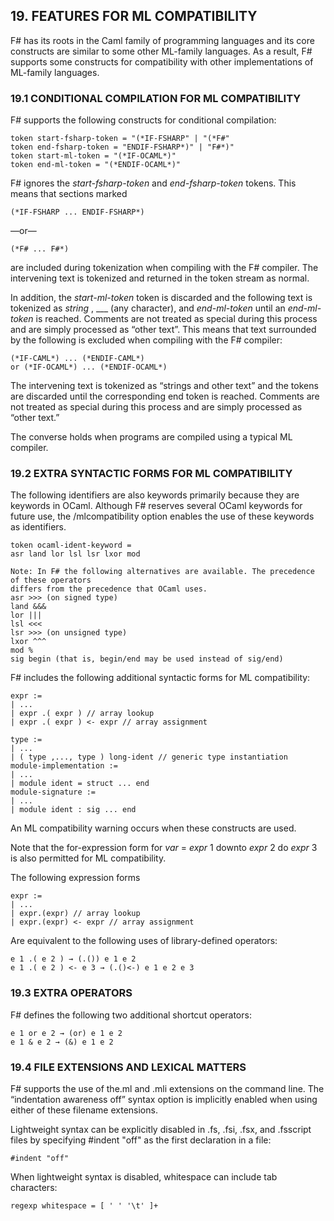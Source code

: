 ## 19. FEATURES FOR ML COMPATIBILITY

F# has its roots in the Caml family of programming languages and its core constructs are similar to
some other ML-family languages. As a result, F# supports some constructs for compatibility with
other implementations of ML-family languages.

### 19.1 CONDITIONAL COMPILATION FOR ML COMPATIBILITY

F# supports the following constructs for conditional compilation:

```
token start-fsharp-token = "(*IF-FSHARP" | "(*F#"
token end-fsharp-token = "ENDIF-FSHARP*)" | "F#*)"
token start-ml-token = "(*IF-OCAML*)"
token end-ml-token = "(*ENDIF-OCAML*)"
```
F# ignores the _start-fsharp-token_ and _end-fsharp-token_ tokens. This means that sections marked

```
(*IF-FSHARP ... ENDIF-FSHARP*)
```
—or—

```
(*F# ... F#*)
```
are included during tokenization when compiling with the F# compiler. The intervening text is
tokenized and returned in the token stream as normal.

In addition, the _start-ml-token_ token is discarded and the following text is tokenized as _string_ , ___
(any character), and _end-ml-token_ until an _end-ml-token_ is reached. Comments are not treated as
special during this process and are simply processed as “other text”. This means that text
surrounded by the following is excluded when compiling with the F# compiler:

```
(*IF-CAML*) ... (*ENDIF-CAML*)
or (*IF-OCAML*) ... (*ENDIF-OCAML*)
```
The intervening text is tokenized as “strings and other text” and the tokens are discarded until the
corresponding end token is reached. Comments are not treated as special during this process and
are simply processed as “other text.”

The converse holds when programs are compiled using a typical ML compiler.

### 19.2 EXTRA SYNTACTIC FORMS FOR ML COMPATIBILITY

The following identifiers are also keywords primarily because they are keywords in OCaml. Although
F# reserves several OCaml keywords for future use, the /mlcompatibility option enables the use of
these keywords as identifiers.

```
token ocaml-ident-keyword =
asr land lor lsl lsr lxor mod
```

```
Note: In F# the following alternatives are available. The precedence of these operators
differs from the precedence that OCaml uses.
asr >>> (on signed type)
land &&&
lor |||
lsl <<<
lsr >>> (on unsigned type)
lxor ^^^
mod %
sig begin (that is, begin/end may be used instead of sig/end)
```
F# includes the following additional syntactic forms for ML compatibility:

```
expr :=
| ...
| expr .( expr ) // array lookup
| expr .( expr ) <- expr // array assignment
```
```
type :=
| ...
| ( type ,..., type ) long-ident // generic type instantiation
module-implementation :=
| ...
| module ident = struct ... end
module-signature :=
| ...
| module ident : sig ... end
```
An ML compatibility warning occurs when these constructs are used.

Note that the for-expression form for _var_ = _expr_ 1 downto _expr_ 2 do _expr_ 3 is also permitted for ML
compatibility.

The following expression forms

```
expr :=
| ...
| expr.(expr) // array lookup
| expr.(expr) <- expr // array assignment
```
Are equivalent to the following uses of library-defined operators:

```
e 1 .( e 2 ) → (.()) e 1 e 2
e 1 .( e 2 ) <- e 3 → (.()<-) e 1 e 2 e 3
```
### 19.3 EXTRA OPERATORS

F# defines the following two additional shortcut operators:

```
e 1 or e 2 → (or) e 1 e 2
e 1 & e 2 → (&) e 1 e 2
```

### 19.4 FILE EXTENSIONS AND LEXICAL MATTERS

F# supports the use of the.ml and .mli extensions on the command line. The “indentation
awareness off” syntax option is implicitly enabled when using either of these filename extensions.

Lightweight syntax can be explicitly disabled in .fs, .fsi, .fsx, and .fsscript files by specifying
#indent "off" as the first declaration in a file:

```
#indent "off"
```
When lightweight syntax is disabled, whitespace can include tab characters:

```
regexp whitespace = [ ' ' '\t' ]+
```